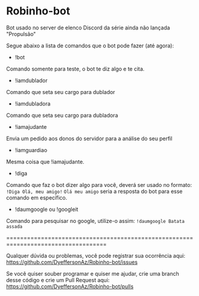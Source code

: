 # Robinho-bot
Bot usado no server de elenco Discord da série ainda não lançada "Propulsão"

Segue abaixo a lista de comandos que o bot pode fazer (até agora):
* !bot

Comando somente para teste, o bot te diz algo e te cita.
* !iamdublador

Comando que seta seu cargo para dublador
* !iamdubladora

Comando que seta seu cargo para dubladora
* !iamajudante

Envia um pedido aos donos do servidor para a análise do seu perfil
* !iamguardiao

Mesma coisa que !iamajudante.
* !diga

Comando que faz o bot dizer algo para você, deverá ser usado no formato:
`!Diga Olá, meu amigo!`
`Olá meu amigo` seria a resposta do bot para esse comando em específico.
* !daumgoogle ou !googleit

Comando para pesquisar no google, utilize-o assim: `!daumgoogle Batata assada`

===================================================================================

Qualquer dúvida ou problemas, você pode registrar sua ocorrência aqui: https://github.com/DyeffersonAz/Robinho-bot/issues

Se você quiser souber programar e quiser me ajudar, crie uma branch desse código e crie um Pull Request aqui: https://github.com/DyeffersonAz/Robinho-bot/pulls

